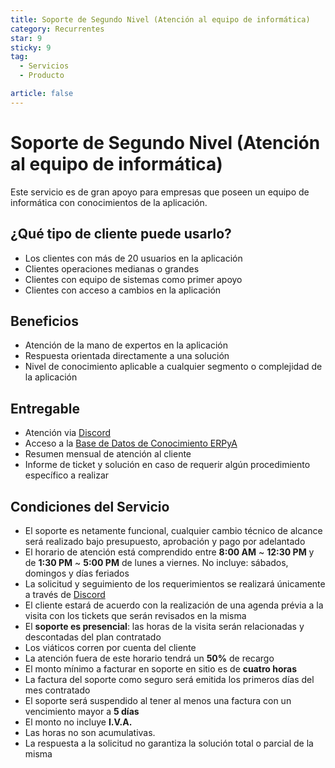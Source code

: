```yaml
---
title: Soporte de Segundo Nivel (Atención al equipo de informática)
category: Recurrentes
star: 9
sticky: 9
tag:
  - Servicios
  - Producto

article: false
---
```

# Soporte de Segundo Nivel (Atención al equipo de informática)

Este servicio es de gran apoyo para empresas que poseen un equipo de informática con conocimientos de la aplicación.

## ¿Qué tipo de cliente puede usarlo?

- Los clientes con más de 20 usuarios en la aplicación
- Clientes operaciones medianas o grandes
- Clientes con equipo de sistemas como primer apoyo
- Clientes con acceso a cambios en la aplicación

## Beneficios

- Atención de la mano de expertos en la aplicación
- Respuesta orientada directamente a una solución
- Nivel de conocimiento aplicable a cualquier segmento o complejidad de la aplicación

## Entregable

- Atención via [Discord](https://discord.com/)
- Acceso a la [Base de Datos de Conocimiento ERPyA](https://stackoverflow.com/c/erpya-customers/questions)
- Resumen mensual de atención al cliente
- Informe de ticket y solución en caso de requerir algún procedimiento específico a realizar

## Condiciones del Servicio

- El soporte es netamente funcional, cualquier cambio técnico de alcance será realizado bajo presupuesto, aprobación y pago por adelantado
- El horario de atención está comprendido entre **8:00 AM** ~ **12:30 PM** y de **1:30 PM** ~ **5:00 PM** de lunes a viernes. No incluye: sábados, domingos y días feriados
- La solicitud y seguimiento de los requerimientos se realizará únicamente a través de [Discord](https://discord.com/)
- El cliente estará de acuerdo con la realización de una agenda prévia a la visita con los tickets que serán revisados en la misma
- El **soporte es presencial**: las horas de la visita serán relacionadas y descontadas del plan contratado
- Los viáticos corren por cuenta del cliente
- La atención fuera de este horario tendrá un **50%** de recargo
- El monto mínimo a facturar en soporte en sitio es de **cuatro horas**
- La factura del soporte como seguro será emitida los primeros días del mes contratado
- El soporte será suspendido al tener al menos una factura con un vencimiento mayor a **5 días**
- El monto no incluye **I.V.A.**
- Las horas no son acumulativas.
- La respuesta a la solicitud no garantiza la solución total o parcial de la misma
